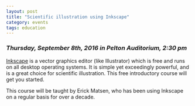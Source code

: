 ```yaml
---
layout: post
title: "Scientific illustration using Inkscape"
category: events
tags: education
---
```


### *Thursday, September 8th, 2016 in Pelton Auditorium, 2:30 pm*

[Inkscape](https://inkscape.org) is a vector graphics editor (like Illustrator) which is free and runs on all desktop operating systems.
It is simple yet exceedingly powerful, and is a great choice for scientific illustration.
This free introductory course will get you started.

This course will be taught by Erick Matsen, who has been using Inkscape on a regular basis for over a decade.
